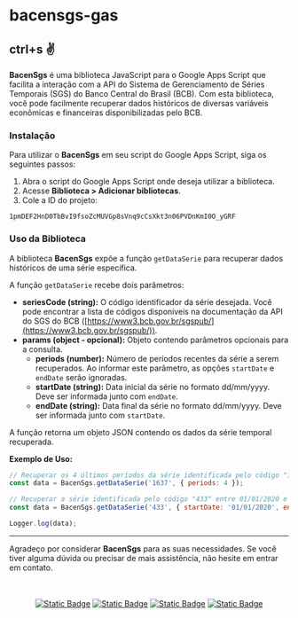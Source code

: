 # bacensgs-gas

## ctrl+s :v:

**BacenSgs** é uma biblioteca JavaScript para o Google Apps Script que facilita a interação com a API do Sistema de Gerenciamento de Séries Temporais (SGS) do Banco Central do Brasil (BCB). Com esta biblioteca, você pode facilmente recuperar dados históricos de diversas variáveis econômicas e financeiras disponibilizadas pelo BCB.

### Instalação

Para utilizar o **BacenSgs** em seu script do Google Apps Script, siga os seguintes passos:

1. Abra o script do Google Apps Script onde deseja utilizar a biblioteca.
2. Acesse **Biblioteca > Adicionar bibliotecas**.
3. Cole a ID do projeto:

```plaintext
1pmDEF2HnD0TbBvI9fsoZcMUVGp8sVnq9cCsXkt3n06PVDnKmI0O_yGRF
```

### Uso da Biblioteca

A biblioteca **BacenSgs** expõe a função `getDataSerie` para recuperar dados históricos de uma série específica.

A função `getDataSerie` recebe dois parâmetros:

* **seriesCode (string):** O código identificador da série desejada. Você pode encontrar a lista de códigos disponíveis na documentação da API do SGS do BCB ([https://www3.bcb.gov.br/sgspub/](https://www3.bcb.gov.br/sgspub/)).
* **params (object - opcional):** Objeto contendo parâmetros opcionais para a consulta.
    * **periods (number):** Número de períodos recentes da série a serem recuperados. Ao informar este parâmetro, as opções `startDate` e `endDate` serão ignoradas.
    * **startDate (string):** Data inicial da série no formato dd/mm/yyyy. Deve ser informada junto com `endDate`.
    * **endDate (string):** Data final da série no formato dd/mm/yyyy. Deve ser informada junto com `startDate`.

A função retorna um objeto JSON contendo os dados da série temporal recuperada. 

**Exemplo de Uso:**

```javascript
// Recuperar os 4 últimos períodos da série identificada pelo código "1637"
const data = BacenSgs.getDataSerie('1637', { periods: 4 });

// Recuperar a série identificada pelo código "433" entre 01/01/2020 e 01/01/2021
const data = BacenSgs.getDataSerie('433', { startDate: '01/01/2020', endDate: '01/01/2021' });

Logger.log(data);
```

---

Agradeço por considerar **BacenSgs** para as suas necessidades. Se você tiver alguma dúvida ou precisar de mais assistência, não hesite em entrar em contato.

<br />
<br />
<div align="center">
  <a href="https://bitbucket.org/rmottalabs/"><img alt="Static Badge" src="https://img.shields.io/badge/-Bitbucket?style=social&logo=bitbucket&logoSize=auto&label=Bitbucket&link=https%3A%2F%2Fbitbucket.org%2Frmottalabs%2Fworkspace%2Foverview%2F"></a>
  <a href="https://gitlab.com/rmottanet"><img alt="Static Badge" src="https://img.shields.io/badge/-Gitlab?style=social&logo=gitlab&logoSize=auto&label=Gitlab&link=https%3A%2F%2Fgitlab.com%2Frmottanet"></a>
  <a href="https://github.com/rmottanet"><img alt="Static Badge" src="https://img.shields.io/badge/-Github?style=social&logo=github&logoSize=auto&label=Github&link=https%3A%2F%2Fgithub.com%2Frmottanet"></a>
  <a href="https://hub.docker.com/"><img alt="Static Badge" src="https://img.shields.io/badge/-DockerHub?style=social&logo=docker&logoSize=auto&label=DockerHub&link=https%3A%2F%2Fhub.docker.com%2Fu%2Frmottanet"></a>
</div>
